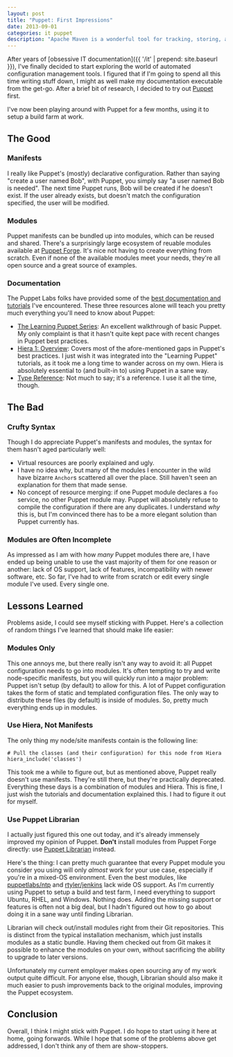 ```yaml
---
layout: post
title: "Puppet: First Impressions"
date: 2013-09-01
categories: it puppet
description: "Apache Maven is a wonderful tool for tracking, storing, and making use of compiled libraries, including native libraries (e.g. DLLs). Getting these libraries into Maven is simple."
---
```


After years of [obsessive IT documentation]({{ '/it' | prepend: site.baseurl }}), I've finally decided to start exploring the world of automated configuration management tools. I figured that if I'm going to spend all this time writing stuff down, I might as well make my documentation executable from the get-go. After a brief bit of research, I decided to try out [Puppet](https://puppetlabs.com/) first.

I've now been playing around with Puppet for a few months, using it to setup a build farm at work.


## The Good

### Manifests

I really like Puppet's (mostly) declarative configuration. Rather than saying "create a user named Bob", with Puppet, you simply say "a user named Bob is needed". The next time Puppet runs, Bob will be created if he doesn't exist. If the user already exists, but doesn't match the configuration specified, the user will be modified.

### Modules

Puppet manifests can be bundled up into modules, which can be reused and shared. There's a surprisingly large ecosystem of reuable modules available at [Puppet Forge](http://forge.puppetlabs.com/). It's nice not having to create everything from scratch. Even if none of the available modules meet your needs, they're all open source and a great source of examples.

### Documentation

The Puppet Labs folks have provided some of the [best documentation and tutorials](http://docs.puppetlabs.com/) I've encountered. These three resources alone will teach you pretty much everything you'll need to know about Puppet:

* [The Learning Puppet Series](http://docs.puppetlabs.com/learning): An excellent walkthrough of basic Puppet. My only complaint is that it hasn't quite kept pace with recent changes in Puppet best practices.
* [Hiera 1: Overview](http://docs.puppetlabs.com/hiera/1/): Covers most of the afore-mentioned gaps in Puppet's best practices. I just wish it was integrated into the "Learning Puppet" tutorials, as it took me a long time to wander across on my own. Hiera is absolutely essential to (and built-in to) using Puppet in a sane way.
* [Type Reference](http://docs.puppetlabs.com/references/latest/type.html): Not much to say; it's a reference. I use it all the time, though.


## The Bad

### Crufty Syntax

Though I do appreciate Puppet's manifests and modules, the syntax for them hasn't aged particularly well:

* Virtual resources are poorly explained and ugly.
* I have no idea why, but many of the modules I encounter in the wild have bizarre `Anchor`s scattered all over the place. Still haven't seen an explanation for them that made sense.
* No concept of resource merging: if one Puppet module declares a `foo` service, no other Puppet module may. Puppet will absolutely refuse to compile the configuration if there are any duplicates. I understand *why* this is, but I'm convinced there has to be a more elegant solution than Puppet currently has.

### Modules are Often Incomplete

As impressed as I am with how *many* Puppet modules there are, I have ended up being unable to use the vast majority of them for one reason or another: lack of OS support, lack of features, incompatibility with newer software, etc. So far, I've had to write from scratch or edit every single module I've used. Every single one.


## Lessons Learned

Problems aside, I could see myself sticking with Puppet. Here's a collection of random things I've learned that should make life easier:

### Modules Only

This one annoys me, but there really isn't any way to avoid it: all Puppet configuration needs to go into modules. It's often tempting to try and write node-specific manifests, but you will quickly run into a major problem: Puppet isn't setup (by default) to allow for this. A lot of Puppet configuration takes the form of static and templated configuration files. The only way to distribute these files (by default) is inside of modules. So, pretty much everything ends up in modules.

### Use Hiera, Not Manifests

The only thing my node/site manifests contain is the following line:

```
# Pull the classes (and their configuration) for this node from Hiera
hiera_include('classes')
```

This took me a while to figure out, but as mentioned above, Puppet really doesn't use manifests. They're still there, but they're practically deprecated. Everything these days is a combination of modules and Hiera. This is fine, I just wish the tutorials and documentation explained this. I had to figure it out for myself.

### Use Puppet Librarian

I actually just figured this one out today, and it's already immensely improved my opinion of Puppet. **Don't** install modules from Puppet Forge directly: use [Puppet Librarian](https://github.com/rodjek/librarian-puppet) instead.

Here's the thing: I can pretty much guarantee that every Puppet module you consider you using will only *almost* work for your use case, especially if you're in a mixed-OS environment. Even the best modules, like [puppetlabs/ntp](http://forge.puppetlabs.com/puppetlabs/ntp) and [rtyler/jenkins](https://forge.puppetlabs.com/rtyler/jenkins) lack wide OS support. As I'm currently using Puppet to setup a build and test farm, I need everything to support Ubuntu, RHEL, and Windows. Nothing does. Adding the missing support or features is often not a big deal, but I hadn't figured out how to go about doing it in a sane way until finding Librarian.

Librarian will check out/install modules right from their Git repositories. This is distinct from the typical installation mechanism, which just installs modules as a static bundle. Having them checked out from Git makes it possible to enhance the modules on your own, without sacrificing the ability to upgrade to later versions.

Unfortunately my current employer makes open sourcing any of my work output quite difficult. For anyone else, though, Librarian should also make it much easier to push improvements back to the original modules, improving the Puppet ecosystem.


## Conclusion

Overall, I think I might stick with Puppet. I do hope to start using it here at home, going forwards. While I hope that some of the problems above get addressed, I don't think any of them are show-stoppers.
